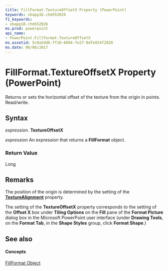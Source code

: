 ```yaml
---
title: FillFormat.TextureOffsetX Property (PowerPoint)
keywords: vbapp10.chm552026
f1_keywords:
- vbapp10.chm552026
ms.prod: powerpoint
api_name:
- PowerPoint.FillFormat.TextureOffsetX
ms.assetid: 5c0a5dd6-ff18-6094-7e27-0dfe934f2028
ms.date: 06/08/2017
---
```



# FillFormat.TextureOffsetX Property (PowerPoint)

 Returns or sets the horizontal offset of the texture from the origin in points. Read/write.


## Syntax

 _expression_. **TextureOffsetX**

 _expression_ An expression that returns a **FillFormat** object.


### Return Value

Long


## Remarks

The position of the origin is determined by the setting of the  **[TextureAlignment](PowerPoint.FillFormat.TextureAlignment.md)** property.

The setting of the  **TextureOffsetX** property corresponds to the setting of the **Offset X** box under **Tiling Options** on the **Fill** pane of the **Format Picture** dialog box in the Microsoft PowerPoint user interface (under **Drawing Tools**, on the  **Format Tab**, in the  **Shape Styles** group, click **Format Shape**.)


## See also


#### Concepts


[FillFormat Object](PowerPoint.FillFormat.md)

